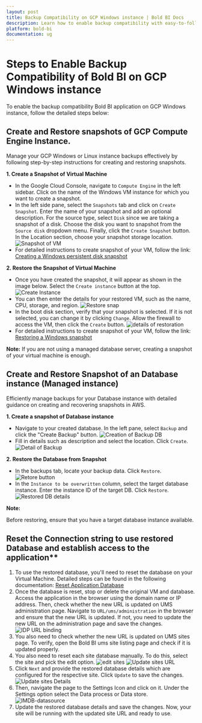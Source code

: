 ```yaml
---
layout: post
title: Backup Compatibility on GCP Windows instance | Bold BI Docs
description: Learn how to enable backup compatibility with easy-to-follow steps. Ensure data protection and disaster recovery for your Bold BI installation. 
platform: bold-bi
documentation: ug
---
```

# Steps to  Enable Backup Compatibility of Bold BI on GCP Windows instance

To enable the backup compatibility Bold BI application on GCP Windows instance, follow the detailed steps below:

## Create and Restore snapshots of GCP Compute Engine Instance.
Manage your GCP Windows or Linux instance backups effectively by following step-by-step instructions for creating and restoring snapshots.

**1. Create a Snapshot of Virtual Machine**
-  In the Google Cloud Console, navigate to `Compute Engine` in the left sidebar. Click on the name of the Windows VM instance for which you want to create a snapshot.
- In the left side pane, select the `Snapshots` tab and click on `Create Snapshot`. Enter the name of your snapshot and add an optional description. For the source type, select `Disk` since we are taking a snapshot of a disk. Choose the disk you want to snapshot from the `Source disk` dropdown menu. Finally, click the `Create Snapshot` button. In the Location section, choose your snapshot storage location.
  ![Snapshot of  VM](images/snapshot-VM.png)
- For detailed instructions to create snapshot of your VM, follow the link: [Creating a Windows persistent disk snapshot](https://cloud.google.com/compute/docs/instances/windows/creating-windows-persistent-disk-snapshot)

**2. Restore the Snapshot of Virtual Machine**
- Once you have created the snapshot, it will appear as shown in the image below. Select the `Create instance` button at the top. 
  ![Create Instance](images/create-instance.png)
-  You can then enter the details for your restored VM, such as the name, CPU, storage, and region.
    ![Restore snap](images/snaprestore.png)
- In the boot disk section, verify that your snapshot is selected. If it is not selected, you can change it by clicking `Change`. Allow the firewall to access the VM, then click the `Create` button.
  ![details of restoration](images/Snaprestoredetails.png)
- For detailed instructions to create snapshot of your VM, follow the link: [Restoring a Windows snapshot](https://cloud.google.com/compute/docs/disks/restore-snapshot)

**Note:** 
  If you are not using a managed database server, creating a snapshot of your virtual machine is enough.

## Create and Restore Snapshot of an Database instance (Managed instance)
Efficiently manage backups for your Database instance with detailed guidance on creating and recovering snapshots in AWS.

**1. Create a snapshot of Database instance**
- Navigate to your created database. In the left pane, select `Backup` and click the "Create Backup" button. 
  ![Creation of Backup DB](images/create-backupDB.png)
- Fill in details such as description and select the location. Click `Create`.
  ![Detail of Backup](images/Created_backupDB.png)

**2. Restore the Database from Snapshot**
- In the backups tab, locate your backup data. Click `Restore`. 
  ![Retore button](images/RestoreDB.png)
- In the `Instance to be overwritten` column, select the target database instance. Enter the instance ID of the target DB. Click `Restore`. 
    ![Restored DB details](images/RestoreDBDetails.png)

**Note:**

  Before restoring, ensure that you have a target database instance available.
 
## Reset the Connection string to use restored Database and establish access to the application**

1. To use the restored database, you'll need to reset the database on your Virtual Machine. Detailed steps can be found in the following documentation: [Reset Application Database](https://help.boldbi.com/utilities/bold-bi-command-line-tools/reset-application-database/)
2. Once the database is reset, stop or delete the original VM and database. Access the application in the browser using the domain name or IP address. Then, check whether the new URL is updated on UMS administration page. Navigate to `URL/ums/administration` in the browser and ensure that the new URL is updated. If not, you need to update the new URL on the administration page and save the changes. 
    ![IDP URL binding](images/idp-url-binding.png)
3. You also need to check whether the new URL is updated on UMS sites page. To verify, open the Bold BI ums site listing page and check if it is updated properly.
4. You also need to reset each site database manually. To do this, select the site and pick the edit option.
    ![edit sites](images/editsites.png)
    ![Update sites URL](images/update-site-url-in-ums.png)
5. Click `Next` and provide the restored database details which are configured for the respective site. Click `Update` to save the changes.
    ![Update sites Details](images/update-site-details.png)
6. Then, navigate the page to the Settings Icon and click on it. Under the Settings option select the Data process or Data store.
    ![IMDB-datasource](images/IMDB-datasource.png)
7. Update the restored database details and save the changes. Now, your site will be running with the updated site URL and ready to use.

